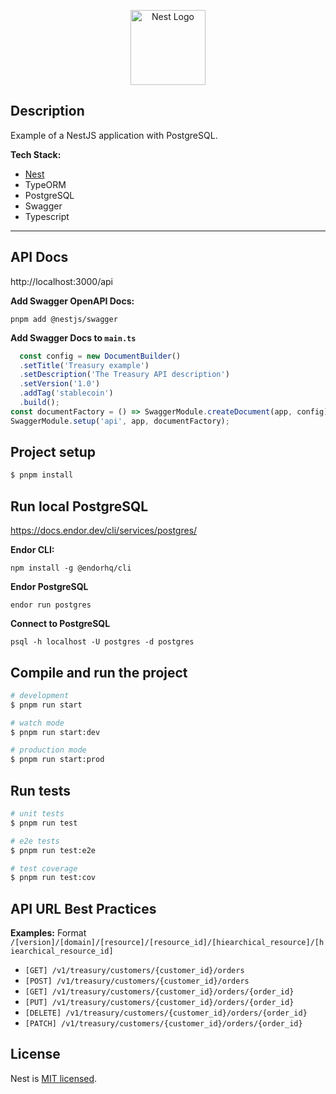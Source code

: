 <p align="center">
  <a href="http://nestjs.com/" target="blank"><img src="https://nestjs.com/img/logo-small.svg" width="120" alt="Nest Logo" /></a>
</p>

## Description

Example of a NestJS application with PostgreSQL.

**Tech Stack:**
- [Nest](https://github.com/nestjs/nest)
- TypeORM
- PostgreSQL
- Swagger
- Typescript

----

## API Docs

http://localhost:3000/api

**Add Swagger OpenAPI Docs:**
```terminaloutput
pnpm add @nestjs/swagger
```

**Add Swagger Docs to `main.ts`**
```typescript
  const config = new DocumentBuilder()
  .setTitle('Treasury example')
  .setDescription('The Treasury API description')
  .setVersion('1.0')
  .addTag('stablecoin')
  .build();
const documentFactory = () => SwaggerModule.createDocument(app, config);
SwaggerModule.setup('api', app, documentFactory);
```

## Project setup

```bash
$ pnpm install
```

## Run local PostgreSQL

https://docs.endor.dev/cli/services/postgres/

**Endor CLI:**
```terminaloutput
npm install -g @endorhq/cli
```

**Endor PostgreSQL**
```terminaloutput
endor run postgres
```

**Connect to PostgreSQL**
```terminaloutput
psql -h localhost -U postgres -d postgres
```

## Compile and run the project

```bash
# development
$ pnpm run start

# watch mode
$ pnpm run start:dev

# production mode
$ pnpm run start:prod
```

## Run tests

```bash
# unit tests
$ pnpm run test

# e2e tests
$ pnpm run test:e2e

# test coverage
$ pnpm run test:cov
```

## API URL Best Practices

**Examples:**
Format `/[version]/[domain]/[resource]/[resource_id]/[hiearchical_resource]/[hiearchical_resource_id]`

- `[GET] /v1/treasury/customers/{customer_id}/orders`
- `[POST] /v1/treasury/customers/{customer_id}/orders`
- `[GET] /v1/treasury/customers/{customer_id}/orders/{order_id}`
- `[PUT] /v1/treasury/customers/{customer_id}/orders/{order_id}`
- `[DELETE] /v1/treasury/customers/{customer_id}/orders/{order_id}`
- `[PATCH] /v1/treasury/customers/{customer_id}/orders/{order_id}`

## License

Nest is [MIT licensed](https://github.com/nestjs/nest/blob/master/LICENSE).
